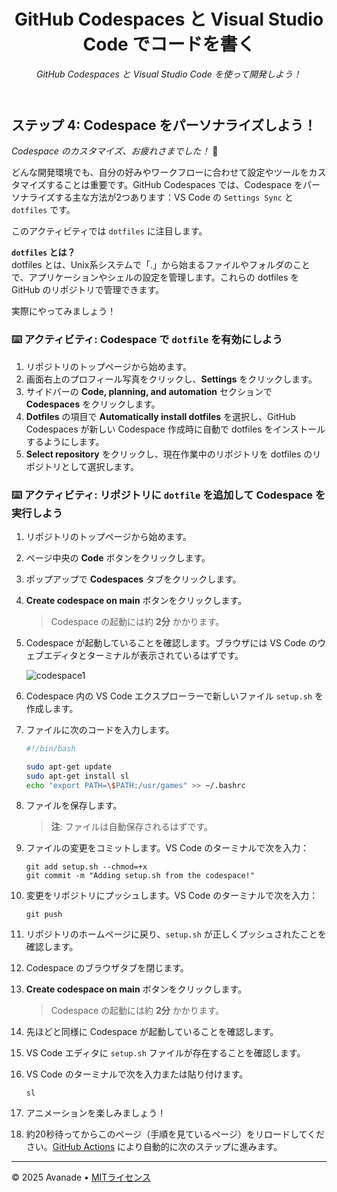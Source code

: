 <header>

<!--
  <<< Author notes: Course header >>>
  Read <https://skills.github.com/quickstart> for more information about how to build courses using this template.
  Include a 1280×640 image, course name in sentence case, and a concise description in emphasis.
  In your repository settings: enable template repository, add your 1280×640 social image, auto delete head branches.
  Next to "About", add description & tags; disable releases, packages, & environments.
  Add your open source license, GitHub uses the MIT license.
-->

# GitHub Codespaces と Visual Studio Code でコードを書く

_GitHub Codespaces と Visual Studio Code を使って開発しよう！_

</header>

<!--
  <<< Author notes: Step 4 >>>
  Start this step by acknowledging the previous step.
  Define terms and link to docs.github.com.
-->

## ステップ 4: Codespace をパーソナライズしよう！

_Codespace のカスタマイズ、お疲れさまでした！_ :partying_face:

どんな開発環境でも、自分の好みやワークフローに合わせて設定やツールをカスタマイズすることは重要です。GitHub Codespaces では、Codespace をパーソナライズする主な方法が2つあります：VS Code の `Settings Sync` と `dotfiles` です。

このアクティビティでは `dotfiles` に注目します。

**`dotfiles` とは？**  
dotfiles とは、Unix系システムで「.」から始まるファイルやフォルダのことで、アプリケーションやシェルの設定を管理します。これらの dotfiles を GitHub のリポジトリで管理できます。

実際にやってみましょう！

### :keyboard: アクティビティ: Codespace で `dotfile` を有効にしよう

1. リポジトリのトップページから始めます。
1. 画面右上のプロフィール写真をクリックし、**Settings** をクリックします。
1. サイドバーの **Code, planning, and automation** セクションで **Codespaces** をクリックします。
1. **Dotfiles** の項目で **Automatically install dotfiles** を選択し、GitHub Codespaces が新しい Codespace 作成時に自動で dotfiles をインストールするようにします。
1. **Select repository** をクリックし、現在作業中のリポジトリを dotfiles のリポジトリとして選択します。

### :keyboard: アクティビティ: リポジトリに `dotfile` を追加して Codespace を実行しよう

1. リポジトリのトップページから始めます。
1. ページ中央の **Code** ボタンをクリックします。
1. ポップアップで **Codespaces** タブをクリックします。
1. **Create codespace on main** ボタンをクリックします。

   > Codespace の起動には約 **2分** かかります。

1. Codespace が起動していることを確認します。ブラウザには VS Code のウェブエディタとターミナルが表示されているはずです。

   ![codespace1](https://user-images.githubusercontent.com/26442605/207355196-71aab43f-35a9-495b-bcfe-bf3773c2f1b3.png)

1. Codespace 内の VS Code エクスプローラーで新しいファイル `setup.sh` を作成します。
1. ファイルに次のコードを入力します。

   ```bash
   #!/bin/bash

   sudo apt-get update
   sudo apt-get install sl
   echo "export PATH=\$PATH:/usr/games" >> ~/.bashrc
   ```

1. ファイルを保存します。  
   > **注**: ファイルは自動保存されるはずです。
1. ファイルの変更をコミットします。VS Code のターミナルで次を入力：

   ```shell
   git add setup.sh --chmod=+x
   git commit -m "Adding setup.sh from the codespace!"
   ```

1. 変更をリポジトリにプッシュします。VS Code のターミナルで次を入力：

   ```shell
   git push
   ```

1. リポジトリのホームページに戻り、`setup.sh` が正しくプッシュされたことを確認します。
1. Codespace のブラウザタブを閉じます。
1. **Create codespace on main** ボタンをクリックします。

   > Codespace の起動には約 **2分** かかります。

1. 先ほどと同様に Codespace が起動していることを確認します。
1. VS Code エディタに `setup.sh` ファイルが存在することを確認します。
1. VS Code のターミナルで次を入力または貼り付けます。

   ```shell
   sl
   ```

1. アニメーションを楽しみましょう！
1. 約20秒待ってからこのページ（手順を見ているページ）をリロードしてください。[GitHub Actions](https://docs.github.com/ja/actions) により自動的に次のステップに進みます。

<footer>

<!--
  <<< Author notes: Footer >>>
  Add a link to get support, GitHub status page, code of conduct, license link.
-->

---

&copy; 2025 Avanade &bull; [MITライセンス](https://gh.io/mit)

</footer>
